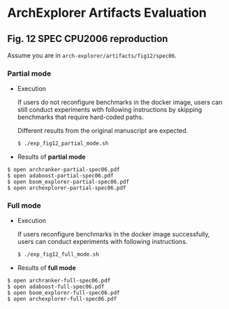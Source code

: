 # ArchExplorer Artifacts Evaluation

## Fig. 12 SPEC CPU2006 reproduction

Assume you are in `arch-explorer/artifacts/fig12/spec06`.

### **Partial mode**

- Execution

	If users do not reconfigure benchmarks in the docker image, users can still conduct experiments with following instructions by skipping benchmarks that require hard-coded paths.

	Different results from the original manuscript are expected.
	```bash
	$ ./exp_fig12_partial_mode.sh
	```

- Results of **partial mode**
```
$ open archranker-partial-spec06.pdf
$ open adaboost-partial-spec06.pdf
$ open boom_explorer-partial-spec06.pdf
$ open archexplorer-partial-spec06.pdf
```
	
### **Full mode**

- Execution

    If users reconfigure benchmarks in the docker image successfully, users can conduct experiments with following instructions.

	```bash
	$ ./exp_fig12_full_mode.sh
	```

- Results of **full mode**
```
$ open archranker-full-spec06.pdf
$ open adaboost-full-spec06.pdf
$ open boom_explorer-full-spec06.pdf
$ open archexplorer-full-spec06.pdf
```
